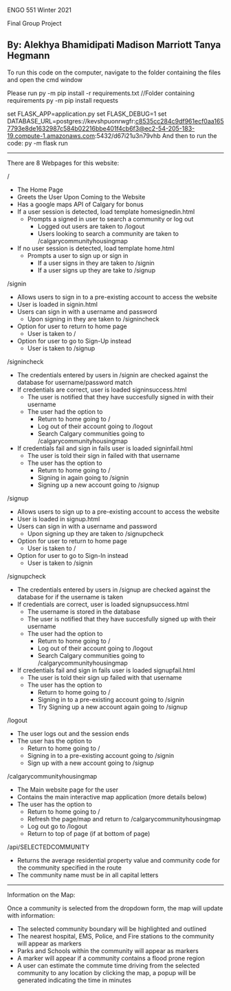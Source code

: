 ENGO 551
Winter 2021

Final Group Project

By:
Alekhya Bhamidipati
Madison Marriott
Tanya Hegmann
-----------------------------------------------------------------
To run this code on the computer, navigate to the folder containing the files and open the cmd window

Please run 
py -m pip install -r requirements.txt //Folder containing requirements
py -m pip install requests

set FLASK_APP=application.py
set FLASK_DEBUG=1
set DATABASE_URL=postgres://kevshpuonrwgfr:c8535cc284c9df961ecf0aa1657793e8de1632987c584b02216bbe401f4cb6f3@ec2-54-205-183-19.compute-1.amazonaws.com:5432/d67i21u3n79vhb
And then to run the code: 
py -m flask run

-----------------------------------------------------------------
There are 8 Webpages for this website:

/ 
- The Home Page
- Greets the User Upon Coming to the Website
- Has a google maps API of Calgary for bonus
- If a user session is detected, load template homesignedin.html 
	- Prompts a signed in user to search a community or log out
		- Logged out users are taken to /logout
		- Users looking to search a community are taken to /calgarycommunityhousingmap
- If no user session is detected, load template home.html
	- Prompts a user to sign up or sign in  
		- If a user signs in they are taken to /signin
		- If a user signs up they are take to /signup


/signin
- Allows users to sign in to a pre-existing account to access the website
- User is loaded in signin.html
- Users can sign in with a username and password
	- Upon signing in they are taken to /signincheck
- Option for user to return to home page
	- User is taken to /
- Option for user to go to Sign-Up instead
	- User is taken to /signup


/signincheck
- The credentials entered by users in /signin are checked against the database for username/password match
- If credentials are correct, user is loaded signinsuccess.html
	- The user is notified that they have succesfully signed in with their username
	- The user had the option to
		- Return to home going to / 
		- Log out of their account going to /logout
		- Search Calgary communities going to /calgarycommunityhousingmap
- If credentials fail and sign in fails user is loaded signinfail.html
	- The user is told their sign in failed with that username
	- The user has the option to
		- Return to home going to / 
		- Signing in again going to /signin
		- Signing up a new account going to /signup


/signup
- Allows users to sign up to a pre-existing account to access the website
- User is loaded in signup.html
- Users can sign in with a username and password
	- Upon signing up they are taken to /signupcheck
- Option for user to return to home page
	- User is taken to /
- Option for user to go to Sign-In instead
	- User is taken to /signin


/signupcheck
- The credentials entered by users in /signup are checked against the database for if the username is taken
- If credentials are correct, user is loaded signupsuccess.html
	- The username is stored in the database
	- The user is notified that they have succesfully signed up with their username
	- The user had the option to
		- Return to home going to / 
		- Log out of their account going to /logout
		- Search Calgary communities going to /calgarycommunityhousingmap
- If credentials fail and sign in fails user is loaded signupfail.html
	- The user is told their sign up failed with that username
	- The user has the option to
		- Return to home going to / 
		- Signing in to a pre-existing account going to /signin
		- Try Signing up a new account again going to /signup


/logout
- The user logs out and the session ends
- The user has the option to 
	- Return to home going to / 
	- Signing in to a pre-existing account going to /signin
	- Sign up with a new account going to /signup


/calgarycommunityhousingmap
- The Main website page for the user
- Contains the main interactive map application (more details below)
- The user has the option to 
	- Return to home going to / 
	- Refresh the page/map and return to /calgarycommunityhousingmap
	- Log out go to /logout
	- Return to top of page (if at bottom of page)



/api/SELECTEDCOMMUNITY
- Returns the average residential property value and community code for the community specified in the route
- The community name must be in all capital letters


-----------------------------------------------------------------
Information on the Map:

Once a community is selected from the dropdown form, the map will update with information:

- The selected community boundary will be highlighted and outlined
- The nearest hospital, EMS, Police, and Fire stations to the community will appear as markers
- Parks and Schools within the community will appear as markers
- A marker will appear if a community contains a flood prone region
- A user can estimate the commute time driving from the selected community to any location by clicking the map, a popup will be generated indicating the time in minutes







